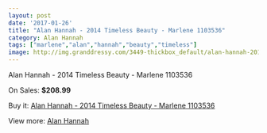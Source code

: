 ```yaml
---
layout: post
date: '2017-01-26'
title: "Alan Hannah - 2014 Timeless Beauty - Marlene 1103536"
category: Alan Hannah
tags: ["marlene","alan","hannah","beauty","timeless"]
image: http://img.granddressy.com/3449-thickbox_default/alan-hannah-2014-timeless-beauty-marlene-1103536.jpg
---
```

Alan Hannah - 2014 Timeless Beauty - Marlene 1103536

On Sales: **$208.99**
<a href="https://www.granddressy.com/en/alan-hannah/2877-alan-hannah-2014-timeless-beauty-marlene-1103536.html"><amp-img layout="responsive" width="600" height="600" src="//img.granddressy.com/3449-thickbox_default/alan-hannah-2014-timeless-beauty-marlene-1103536.jpg" alt="Alan Hannah - 2014 Timeless Beauty - Marlene 1103536 0" /></a>

Buy it: [Alan Hannah - 2014 Timeless Beauty - Marlene 1103536](https://www.granddressy.com/en/alan-hannah/2877-alan-hannah-2014-timeless-beauty-marlene-1103536.html "Alan Hannah - 2014 Timeless Beauty - Marlene 1103536")

View more: [Alan Hannah](https://www.granddressy.com/en/113-alan-hannah "Alan Hannah")
